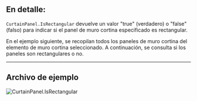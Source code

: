 ## En detalle:
`CurtainPanel.IsRectangular` devuelve un valor "true" (verdadero) o "false" (falso) para indicar si el panel de muro cortina especificado es rectangular.

En el ejemplo siguiente, se recopilan todos los paneles de muro cortina del elemento de muro cortina seleccionado. A continuación, se consulta si los paneles son rectangulares o no.
___
## Archivo de ejemplo

![CurtainPanel.IsRectangular](./Revit.Elements.CurtainPanel.IsRectangular_img.jpg)
